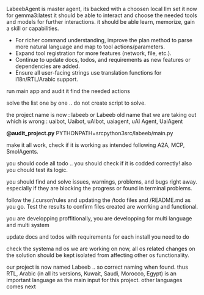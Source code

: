 
LabeebAgent is master agent, its backed with a choosen local llm set it now for gemma3:latest it should be able to interact and choose the needed tools and models for further interactions. it should be able learn, memorize, gain a skill or capabilities.

* For richer command understanding, improve the plan method to parse more natural language and map to tool actions/parameters.
* Expand tool registration for more features (network, file, etc.).
* Continue to update docs, todos, and requirements as new features or dependencies are added.
* Ensure all user-facing strings use translation functions for i18n/RTL/Arabic support.


run main app and audit it
find the needed actions

solve the list one by one .. do not create script to solve.

the project name is now : labeeb or Labeeb
old name that we are taking out which is wrong : uaibot, Uaibot, uAIbot, uaiagent, uAI Agent, UaiAgent

**@audit_project.py**
PYTHONPATH=srcpython3src/labeeb/main.py

make it all work, check if it is working as intended following A2A, MCP, SmolAgents.

you should code all todo .. you should check if it is codded correctly! also you chould test its logic.

you should find and  solve
issues, warnings, problems, and bugs right away.
especially if they are blocking the progress or found in terminal problems.

follow the /.cursor/rules  and updating the /todo files and /README.md as you go. Test the results to confirm files created are worrking and functional.

you are developping proffitionally, you are developping for multi language and multi system

update docs and todos with requirements for each install you need to do

check the systema nd os we are working on now, all os related  changes on the solution should be kept isolated from affecting other os functionality.

our project is now named Labeeb .. so correct naming when found. thus RTL, Arabic (in all its versions, Kuwait, Saudi, Morocco, Egypt) is an important language as the main input for this project.  other languages comes next
